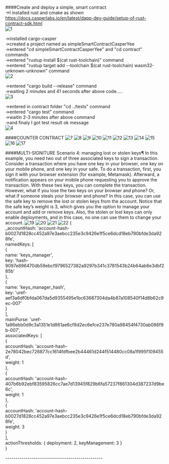 ####Create and deploy a simple, smart contract </br>
->I installed rust and cmake as shown https://docs.casperlabs.io/en/latest/dapp-dev-guide/setup-of-rust-contract-sdk.html </br>
![1](https://user-images.githubusercontent.com/11984900/133486002-29d834de-c78a-4f9e-a57b-bb82b405f577.png) </br>

->installed cargo-casper </br>
->created a project named as simpleSmartContractCasperYee </br>
->entered "cd simpleSmartContractCasperYee" and "cd contract" commands </br>
->entered "rustup install $(cat rust-toolchain)" command </br>
->entered "rustup target add --toolchain $(cat rust-toolchain) wasm32-unknown-unknown" command </br>
![2](https://user-images.githubusercontent.com/11984900/133486119-bd47ebdd-9cee-4026-9e81-481a9361f1a9.png) </br>


->entered "cargo build --release" command </br>
->waiting 2 minutes and 41 seconds  after above code..... </br>
![3](https://user-images.githubusercontent.com/11984900/133486143-8df9fe0f-18fe-455d-bf4d-0490d38e1594.png) </br>

->entered in contract folder "cd ../tests" command </br>
->entered "cargo test" command </br>
->waitin 2-3 minutes after above command  </br>
->and finaly I got test result ok message </br>
![4](https://user-images.githubusercontent.com/11984900/133486185-e108016f-207d-45d5-ab2f-5c4171e9a265.png) </br>

####COUNTER CONTRACT 
![7](https://user-images.githubusercontent.com/11984900/133842156-870dd2d4-abcc-44f2-ac14-53082ff32f9a.png)
![8](https://user-images.githubusercontent.com/11984900/133842164-d6bb398a-c69c-461a-bf86-5c4514ba0b94.png)
![9](https://user-images.githubusercontent.com/11984900/133842176-a046a3c3-5208-49df-9859-f20267cf1b40.png)
![10](https://user-images.githubusercontent.com/11984900/133842184-57dace40-ab4a-4e00-a05b-092d469302b7.png)
![11](https://user-images.githubusercontent.com/11984900/133842197-ce36e7d3-99b6-4034-a653-51c22eb71121.png)
![12](https://user-images.githubusercontent.com/11984900/133842207-68b719f5-3fbe-44c1-a337-939bc1d54131.png)
![13](https://user-images.githubusercontent.com/11984900/133842220-34e89629-b437-4d42-a364-cd631040021c.png)
![14](https://user-images.githubusercontent.com/11984900/133842264-b15b299a-e196-4948-9f83-36a0afca632c.png)
![15](https://user-images.githubusercontent.com/11984900/133842285-d05c7afa-5498-491d-9c62-743a7218650c.png)
![16](https://user-images.githubusercontent.com/11984900/133842301-8bbdaa5c-b582-4dcb-9028-3afa68aab0aa.png)
![17](https://user-images.githubusercontent.com/11984900/133842318-fb9e5ad2-2716-46e0-af70-5191c1f1cffb.png)

####MULTI-SIGNITURE
Scenario 4: managing lost or stolen keys¶
In this example, you need two out of three associated keys to sign a transaction. Consider a transaction where you have one key in your browser, one key on your mobile phone, and one key in your safe. To do a transaction, first, you sign it with your browser extension (for example, Metamask). Afterward, a notification appears on your mobile phone requesting you to approve the transaction. With these two keys, you can complete the transaction. However, what if you lose the two keys on your browser and phone? Or, what if someone steals your browser and phone? In this case, you can use the safe key to remove the lost or stolen keys from the account. Notice that the safe key’s weight is 3, which gives you the option to manage your account and add or remove keys. Also, the stolen or lost keys can only enable deployments, and in this case, no one can use them to change your account.
![19](https://user-images.githubusercontent.com/11984900/133859416-d1b1c319-cc45-4085-8dac-2edd8d7ddcb0.png)
![20](https://user-images.githubusercontent.com/11984900/133859421-ad67617d-5a0d-435e-bcde-e5761e42d830.png)
![21](https://user-images.githubusercontent.com/11984900/133859433-a6f69adb-cc1e-470e-9ea4-e4ab63239a58.png)
![22](https://user-images.githubusercontent.com/11984900/133859441-cec0a2ee-c006-49d5-b6a6-7401c78af1ec.png)
{ </br>
  _accountHash: 'account-hash-b0027d1828cc452a97e3aebcc235e3c9426e1f5ce6dcd18eb790bfde3da928fe',</br>
  namedKeys: [</br>
    {</br>
      name: 'keys_manager',</br>
      key: 'hash-9097e896470db59ebcf9796527382a9297b341c3781543b24b64ab8e3dbf285b'</br>
    },</br>
    {</br>
      name: 'keys_manager_hash',</br>
      key: 'uref-aef3a6df0bfda067da5d9355495e1bc63687304da4b87a108540f14d8b62c9ec-007'</br>
    }</br>
  ],</br>
  mainPurse: 'uref-1a96ebb0d9c3a1351e1d861ae6cf8d2ec6efce237e780a98454f4730ab086f9b-007',</br>
  associatedKeys: [</br>
    {</br>
      accountHash: 'account-hash-2e78042bec726877cc1614fdfbee2b44461d244f514480cc08a1f995f109455d',</br>
      weight: 1</br>
    },</br>
    {</br>
      accountHash: 'account-hash-407b6b92ebf83595826cc7ae7d13945f829b6fa57237f861304d387237d9be6c',</br>
      weight: 1</br>
    },</br>
    {</br>
      accountHash: 'account-hash-b0027d1828cc452a97e3aebcc235e3c9426e1f5ce6dcd18eb790bfde3da928fe',</br>
      weight: 3</br>
    }</br>
  ],</br>
  actionThresholds: { deployment: 2, keyManagement: 3 }</br>
}</br>

------------------------------------------------</br>




